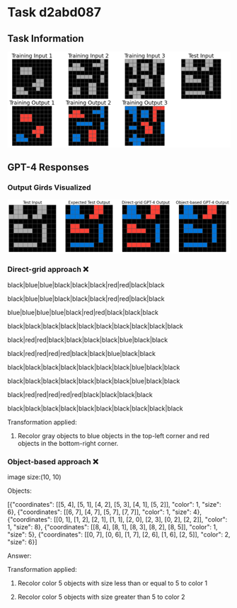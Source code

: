 
# Task d2abd087

## Task Information

![](images/tasks/d2abd087.png)

## GPT-4 Responses

### Output Girds Visualized
![](images/solutions/d2abd087.png)

### Direct-grid approach ❌
black|blue|blue|black|black|black|red|red|black|black

black|blue|blue|black|black|black|red|red|black|black

blue|blue|blue|blue|black|red|red|black|black|black

black|black|black|black|black|black|black|black|black|black

black|red|red|black|black|black|black|blue|black|black

black|red|red|red|red|black|black|blue|black|black

black|black|black|black|black|black|black|blue|black|black

black|black|black|black|black|black|black|blue|black|black

black|red|red|red|red|red|black|black|black|black

black|black|black|black|black|black|black|black|black|black



Transformation applied:

1. Recolor gray objects to blue objects in the top-left corner and red objects in the bottom-right corner.

### Object-based approach ❌
image size:(10, 10)

Objects:

[{"coordinates": [[5, 4], [5, 1], [4, 2], [5, 3], [4, 1], [5, 2]], "color": 1, "size": 6}, {"coordinates": [[6, 7], [4, 7], [5, 7], [7, 7]], "color": 1, "size": 4}, {"coordinates": [[0, 1], [1, 2], [2, 1], [1, 1], [2, 0], [2, 3], [0, 2], [2, 2]], "color": 1, "size": 8}, {"coordinates": [[8, 4], [8, 1], [8, 3], [8, 2], [8, 5]], "color": 1, "size": 5}, {"coordinates": [[0, 7], [0, 6], [1, 7], [2, 6], [1, 6], [2, 5]], "color": 2, "size": 6}]



Answer:

Transformation applied:

1. Recolor color 5 objects with size less than or equal to 5 to color 1

2. Recolor color 5 objects with size greater than 5 to color 2
